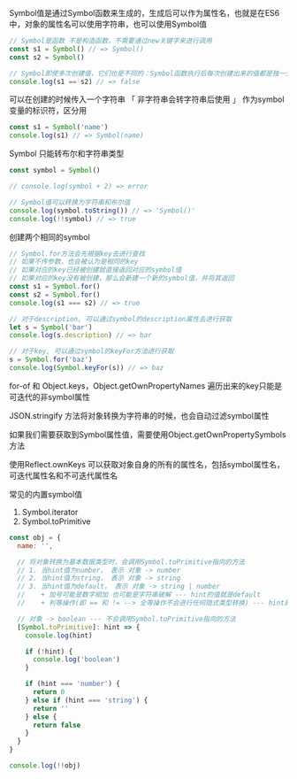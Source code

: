 Symbol值是通过Symbol函数来生成的，生成后可以作为属性名，也就是在ES6中，对象的属性名可以使用字符串，也可以使用Symbol值

```js
// Symbol是函数 不是构造函数，不需要通过new关键字来进行调用
const s1 = Symbol() // => Symbol()
const s2 = Symbol()

// Symbol即使多次创建值，它们也是不同的：Symbol函数执行后每次创建出来的值都是独一无二的
console.log(s1 == s2) // => false
```



可以在创建的时候传入一个字符串 「 非字符串会转字符串后使用 」 作为symbol变量的标识符，区分用

```js
const s1 = Symbol('name')
console.log(s1) // => Symbol(name)
```



Symbol 只能转布尔和字符串类型

```js
const symbol = Symbol()

// console.log(symbol + 2) => error

// Symbol值可以转换为字符串和布尔值
console.log(symbol.toString()) // => 'Symbol()'
console.log(!!symbol) // => true
```



创建两个相同的symbol

```js
// Symbol.for方法会先根据key去进行查找
// 如果不传参数，也会被认为是相同的key
// 如果对应的key已经被创建就直接返回对应的symbol值
// 如果对应的key没有被创建，那么会新建一个新的symbol值，并将其返回
const s1 = Symbol.for()
const s2 = Symbol.for()
console.log(s1 === s2) // => true
```



```js
// 对于description, 可以通过symbol的description属性去进行获取
let s = Symbol('bar')
console.log(s.description) // => bar

// 对于key, 可以通过symbol的keyFor方法进行获取
s = Symbol.for('baz')
console.log(Symbol.keyFor(s)) // => baz
```



for-of 和 Object.keys，Object.getOwnPropertyNames 遍历出来的key只能是可迭代的非symbol属性

JSON.stringify 方法将对象转换为字符串的时候，也会自动过滤symbol属性

如果我们需要获取到Symbol属性值，需要使用Object.getOwnPropertySymbols方法

使用Reflect.ownKeys 可以获取对象自身的所有的属性名，包括symbol属性名，可迭代属性名和不可迭代属性名



常见的内置symbol值

1. Symbol.iterator
2. Symbol.toPrimitive

```js
const obj = {
  name: '',

  // 将对象转换为基本数据类型时，会调用Symbol.toPrimitive指向的方法
  // 1. 当hint值为number， 表示 对象 -> number
  // 2. 当hint值为string， 表示 对象 -> string
  // 3. 当hint值为default， 表示 对象 -> string | number
  //    + 加号可能是数字相加 也可能是字符串破解 --- hint的值就是default
  //    + 判等操作(即 == 和 != --> 全等操作不会进行任何隐式类型转换) --- hint的值也是default

  // 对象 -> boolean --- 不会调用Symbol.toPrimitive指向的方法
  [Symbol.toPrimitive]: hint => {
    console.log(hint)

    if (!hint) {
      console.log('boolean')
    }

    if (hint === 'number') {
      return 0
    } else if (hint === 'string') {
      return ''
    } else {
      return false
    }
  }
}

console.log(!!obj)
```

